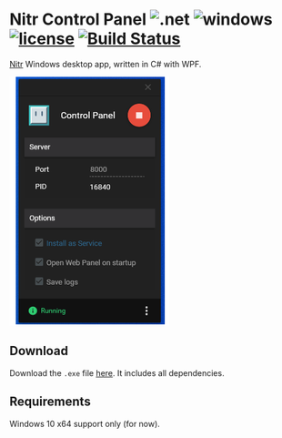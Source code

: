 # Nitr Control Panel  ![.net](https://img.shields.io/badge/.NET-5C2D91?style=flat-square&logo=.net&logoColor=white) ![windows](https://img.shields.io/badge/Windows-0078D6?style=flat-square&logo=windows&logoColor=white) [![license](https://flat.badgen.net/github/license/bitcav/Nitr-Control-Panel)](https://github.com/bitcav/Nitr-Control-Panel/blob/master/LICENSE) [![Build Status](https://flat.badgen.net/travis/bitcav/Nitr-Control-Panel)](https://travis-ci.org/bitcav/Nitr-Control-Panel)

[Nitr](https://github.com/bitcav/nitr) Windows desktop app, written in C# with WPF.
<p align="left">
    <img alt="Nitr Control Panel" src="https://raw.githubusercontent.com/bitcav/Nitr-Control-Panel/master/images/capture.PNG" style="max-width:100%;">
    <br>
</p>

## Download

Download the `.exe` file [here](https://github.com/bitcav/Nitr-Control-Panel/releases/latest). It includes all dependencies.

## Requirements
Windows 10 x64 support only (for now).





